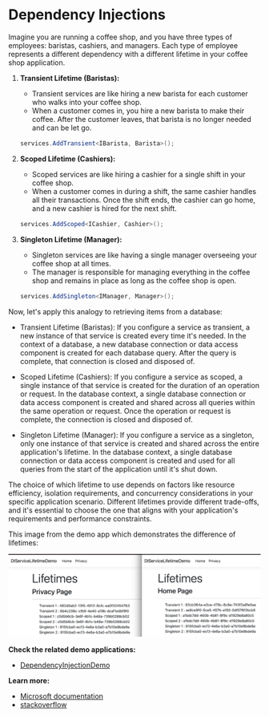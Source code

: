 # Dependency Injections

Imagine you are running a coffee shop, and you have three types of employees: baristas, cashiers, and managers. Each type of employee represents a different dependency with a different lifetime in your coffee shop application.

1. **Transient Lifetime (Baristas):**

   - Transient services are like hiring a new barista for each customer who walks into your coffee shop.
   - When a customer comes in, you hire a new barista to make their coffee. After the customer leaves, that barista is no longer needed and can be let go.

   ```csharp
   services.AddTransient<IBarista, Barista>();
   ```

2. **Scoped Lifetime (Cashiers):**

   - Scoped services are like hiring a cashier for a single shift in your coffee shop.
   - When a customer comes in during a shift, the same cashier handles all their transactions. Once the shift ends, the cashier can go home, and a new cashier is hired for the next shift.

   ```csharp
   services.AddScoped<ICashier, Cashier>();
   ```

3. **Singleton Lifetime (Manager):**

   - Singleton services are like having a single manager overseeing your coffee shop at all times.
   - The manager is responsible for managing everything in the coffee shop and remains in place as long as the coffee shop is open.

   ```csharp
   services.AddSingleton<IManager, Manager>();
   ```

Now, let's apply this analogy to retrieving items from a database:

- Transient Lifetime (Baristas): If you configure a service as transient, a new instance of that service is created every time it's needed. In the context of a database, a new database connection or data access component is created for each database query. After the query is complete, that connection is closed and disposed of.

- Scoped Lifetime (Cashiers): If you configure a service as scoped, a single instance of that service is created for the duration of an operation or request. In the database context, a single database connection or data access component is created and shared across all queries within the same operation or request. Once the operation or request is complete, the connection is closed and disposed of.

- Singleton Lifetime (Manager): If you configure a service as a singleton, only one instance of that service is created and shared across the entire application's lifetime. In the database context, a single database connection or data access component is created and used for all queries from the start of the application until it's shut down.

The choice of which lifetime to use depends on factors like resource efficiency, isolation requirements, and concurrency considerations in your specific application scenario. Different lifetimes provide different trade-offs, and it's essential to choose the one that aligns with your application's requirements and performance constraints.

This image from the demo app which demonstrates the difference of lifetimes:

![Dependency-Injection-Lifetime](/docs/imgs/Dependency-injection.png)


**Check the related demo applications:**

- [DependencyInjectionDemo](https://github.com/cmkaya/dotnet-practical-guide/tree/main/demos/ASPNETCoreDemoApps/DIServiceLifetimeDemo)

**Learn more:**

- [Microsoft documentation](https://learn.microsoft.com/en-us/aspnet/core/fundamentals/dependency-injection?view=aspnetcore-7.0#service-lifetimes-and-registration-options)
- [stackoverflow](https://stackoverflow.com/questions/38138100/addtransient-addscoped-and-addsingleton-services-differences)
